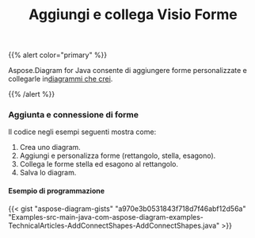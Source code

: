 ﻿---
title: Aggiungi e collega Visio Forme
type: docs
weight: 10
url: /it/java/add-and-connect-visio-shapes/
---
{{% alert color="primary" %}} 

 Aspose.Diagram for Java consente di aggiungere forme personalizzate e collegarle in[diagrammi che crei](/diagram/it/java/load-or-create-a-visio-drawing/).

{{% /alert %}} 
### **Aggiunta e connessione di forme**
Il codice negli esempi seguenti mostra come:

1. Crea uno diagram.
1. Aggiungi e personalizza forme (rettangolo, stella, esagono).
1. Collega le forme stella ed esagono al rettangolo.
1. Salva lo diagram.
#### **Esempio di programmazione**
{{< gist "aspose-diagram-gists" "a970e3b0531843f718d7f46abf12d56a" "Examples-src-main-java-com-aspose-diagram-examples-TechnicalArticles-AddConnectShapes-AddConnectShapes.java" >}}
